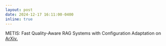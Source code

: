 ```yaml
---
layout: post
date: 2024-12-17 16:11:00-0400
inline: true
---
```


METIS: Fast Quality-Aware RAG Systems with Configuration Adaptation
on <a href="https://www.arxiv.org/abs/2412.10543"> ArXiv. </a>